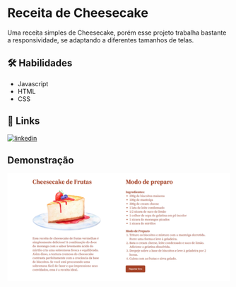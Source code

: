 
# Receita de Cheesecake
Uma receita simples de Cheesecake, porém esse projeto trabalha bastante a responsividade, se adaptando a diferentes tamanhos de telas.


## 🛠 Habilidades
- Javascript 
- HTML
- CSS


## 🔗 Links
[![linkedin](https://img.shields.io/badge/linkedin-0A66C2?style=for-the-badge&logo=linkedin&logoColor=white)](https://www.linkedin.com/in/tharles-morais-a3272416a/)



## Demonstração

<img src="./image/cheesecake.png" alt="Imagem da aplicação final(Receita de cheesecake)">